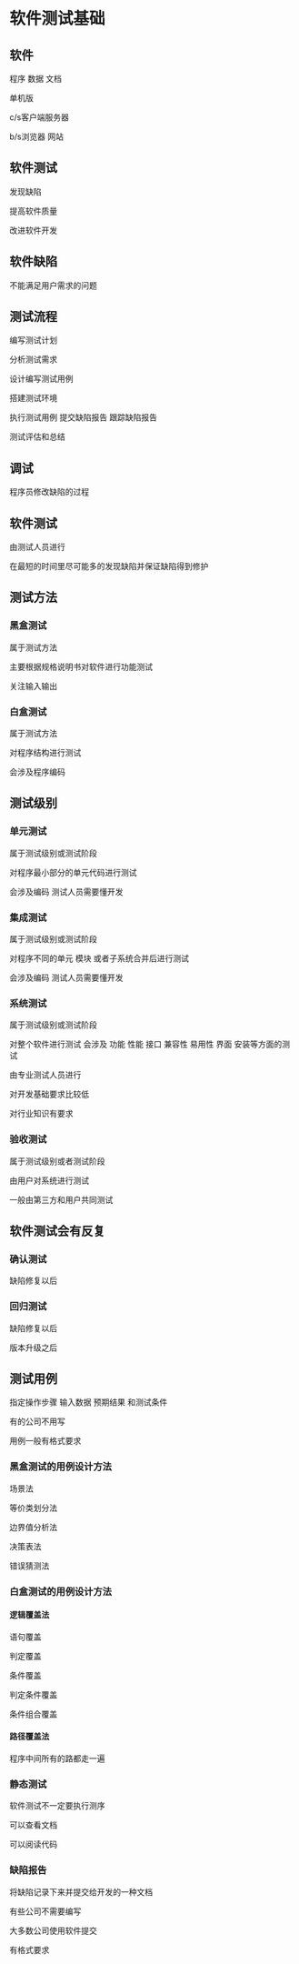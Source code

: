 # 软件测试基础

## 软件 

程序 数据 文档

单机版 

c/s客户端服务器 

b/s浏览器 网站

## 软件测试

发现缺陷

提高软件质量

改进软件开发

## 软件缺陷

不能满足用户需求的问题

## 测试流程

编写测试计划

分析测试需求

设计编写测试用例

搭建测试环境

执行测试用例 提交缺陷报告 跟踪缺陷报告

测试评估和总结

## 调试

程序员修改缺陷的过程

## 软件测试

由测试人员进行

在最短的时间里尽可能多的发现缺陷并保证缺陷得到修护

## 测试方法

### 黑盒测试

属于测试方法

主要根据规格说明书对软件进行功能测试

关注输入输出

### 白盒测试

属于测试方法

对程序结构进行测试

会涉及程序编码

## 测试级别

### 单元测试

属于测试级别或测试阶段

对程序最小部分的单元代码进行测试

会涉及编码 测试人员需要懂开发

### 集成测试

属于测试级别或测试阶段

对程序不同的单元 模块 或者子系统合并后进行测试

会涉及编码 测试人员需要懂开发

### 系统测试

属于测试级别或测试阶段

对整个软件进行测试 会涉及 功能 性能 接口 兼容性 易用性 界面 安装等方面的测试

由专业测试人员进行

对开发基础要求比较低

对行业知识有要求

### 验收测试

属于测试级别或者测试阶段

由用户对系统进行测试

一般由第三方和用户共同测试

## 软件测试会有反复

### 确认测试

缺陷修复以后

### 回归测试

缺陷修复以后

版本升级之后

## 测试用例

指定操作步骤 输入数据 预期结果 和测试条件

有的公司不用写

用例一般有格式要求

### 黑盒测试的用例设计方法

场景法

等价类划分法

边界值分析法

决策表法

错误猜测法

### 白盒测试的用例设计方法

#### 逻辑覆盖法

语句覆盖

判定覆盖

条件覆盖

判定条件覆盖

条件组合覆盖

#### 路径覆盖法

程序中间所有的路都走一遍

### 静态测试

软件测试不一定要执行测序

可以查看文档

可以阅读代码

### 缺陷报告

将缺陷记录下来并提交给开发的一种文档

有些公司不需要编写

大多数公司使用软件提交

有格式要求
